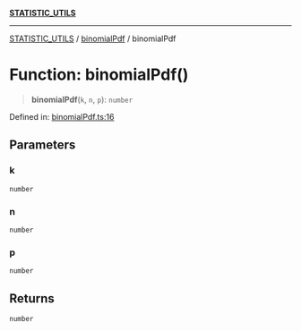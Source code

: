 [**STATISTIC_UTILS**](../../README.md)

***

[STATISTIC_UTILS](../../README.md) / [binomialPdf](../README.md) / binomialPdf

# Function: binomialPdf()

> **binomialPdf**(`k`, `n`, `p`): `number`

Defined in: [binomialPdf.ts:16](https://github.com/dailker/everyutil/blob/2c6c8c707de5d4a5d228d272d2d21855929838e2/src/statistic/binomialPdf.ts#L16)

## Parameters

### k

`number`

### n

`number`

### p

`number`

## Returns

`number`
